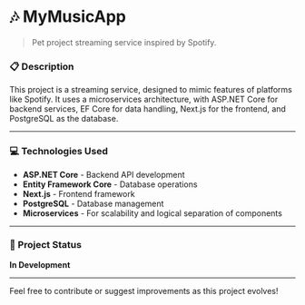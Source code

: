 # 🎶 MyMusicApp

> Pet project streaming service inspired by Spotify.

### 📋 Description
This project is a streaming service, designed to mimic features of platforms like Spotify. It uses a microservices architecture, with ASP.NET Core for backend services, EF Core for data handling, Next.js for the frontend, and PostgreSQL as the database.

---

### 💻 Technologies Used

- **ASP.NET Core** - Backend API development
- **Entity Framework Core** - Database operations
- **Next.js** - Frontend framework
- **PostgreSQL** - Database management
- **Microservices** - For scalability and logical separation of components

---

### 🚧 Project Status
**In Development**

---

Feel free to contribute or suggest improvements as this project evolves!
